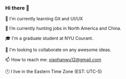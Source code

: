 ### Hi there 👋

🌱 I'm currently learning Git and UI/UX

🔭 I’m currently hunting jobs in North America and China.

🎓 I'm a graduate student at NYU Courant.

👯 I'm looking to collaborate on any awesome ideas.

📫 How to reach me: xiaohanwu12@gmail.com

🕛 I live in the Eastern Time Zone (EST: UTC-5)

<!--
**wxharry/wxharry** is a ✨ _special_ ✨ repository because its `README.md` (this file) appears on your GitHub profile.

Here are some ideas to get you started:

- 🔭 I’m currently working on ...
- 🌱 I’m currently learning ...
- 👯 I’m looking to collaborate on ...
- 🤔 I’m looking for help with ...
- 💬 Ask me about ...
- 📫 How to reach me: ...
- 😄 Pronouns: ...
- ⚡ Fun fact: ...
-->
